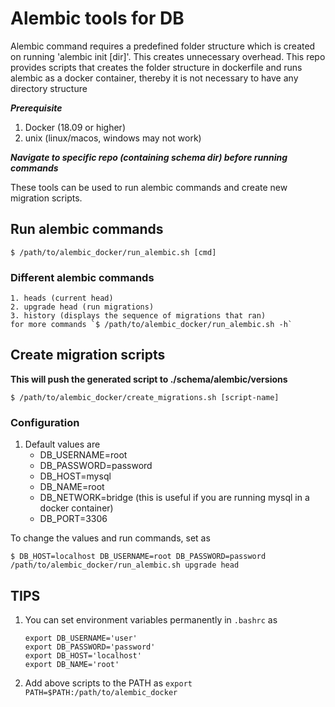 # Alembic tools for DB

Alembic command requires a predefined folder structure which is created on running 'alembic init [dir]'. This creates unnecessary overhead. This repo provides scripts that creates the folder structure in dockerfile and runs alembic as a docker container, thereby it is not necessary to have any directory structure

***Prerequisite***
1. Docker (18.09 or higher)
2. unix (linux/macos, windows may not work)

***Navigate to specific repo (containing schema dir) before running commands***

These tools can be used to run alembic commands and create new migration scripts.

## Run alembic commands
`$ /path/to/alembic_docker/run_alembic.sh [cmd]`

### Different alembic commands
    1. heads (current head)
    2. upgrade head (run migrations)
    3. history (displays the sequence of migrations that ran)
    for more commands `$ /path/to/alembic_docker/run_alembic.sh -h`

## Create migration scripts  
**This will push the generated script to ./schema/alembic/versions**

`$ /path/to/alembic_docker/create_migrations.sh [script-name]`

### Configuration
1. Default values are
    * DB_USERNAME=root
    * DB_PASSWORD=password
    * DB_HOST=mysql
    * DB_NAME=root
    * DB_NETWORK=bridge (this is useful if you are running mysql in a docker container)
    * DB_PORT=3306
    

To change the values and run commands, set as 

`$ DB_HOST=localhost DB_USERNAME=root DB_PASSWORD=password /path/to/alembic_docker/run_alembic.sh upgrade head`

## TIPS
1. You can set environment variables permanently in `.bashrc` as
    ```
    export DB_USERNAME='user'
    export DB_PASSWORD='password'
    export DB_HOST='localhost'
    export DB_NAME='root'
    ```
2. Add above scripts to the PATH as `export PATH=$PATH:/path/to/alembic_docker`
